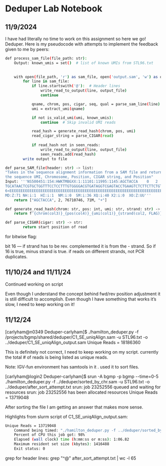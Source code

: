 # Deduper Lab Notebook

## 11/9/2024

I have had literally no time to work on this assignment so here we go! Deduper. Here is my pseudocode with attempts to implement the feedback given to me by peers:

```bash
def process_sam_file(file_path: str):
    Output: known_umis = set()  # list of known UMIs from STL96.txt
    
    
    with open(file_path, 'r') as sam_file, open('output.sam', 'w') as output_file:
        for line in sam_file:
            if line.startswith('@'):  # Header lines
                write_read_to_output(line, output_file)
                continue

            qname, chrom, pos, cigar, seq, qual = parse_sam_line(line)
            umi = extract_umi(qname)

            if not is_valid_umi(umi, known_umis):
                continue  # Skip invalid UMI reads

            read_hash = generate_read_hash(chrom, pos, umi)
            read_cigar_string = parse_CIGAR(read)
            
            if read_hash not in seen_reads:
                write_read_to_output(line, output_file)
                seen_reads.add(read_hash)
		write output to file

def parse_SAM_file(header: str) -> list:
"Takes in the sequence alignment information from a SAM file and returns a list containing 
the sequence UMI, Chromosome, Position, CIGAR string, and Position"
Input: '''NS500451:154:HWKTMBGXX:1:11101:11995:1145:AGCTACCA	0	2	76710746	36	71M	*	0	0	
TGCATAACTCGTGCTGGTTTCCTCCTTTGTGGGGACGTGATAGGTCGAGTACCTGAAGTCTCTTCTTCTGT	
6<EEEEEEEEEEEEEEEEEEEEEEEEEEEEEEEEEEEEEEEEEEEEEEEEEEEEEEEEEEEEEEEEEEEEE	
MD:Z:71	NH:i:1	HI:i:1	NM:i:0	SM:i:36	XQ:i:40	X2:i:0	XO:Z:UU'''
	return ["AGCTACCA", 2, 76710746, 71M, "+"]

def generate_read_hash(chrom: str, pos: int, umi: str, strand: str) -> str:
    return f'{chrom(col3)}_{pos(col4)}_{umi(col1)}_{strand(col2, FLAG)}'

def parse_CIGAR(cigar: str) -> str:
		return start position of read

```

for bitwise flag:

bit 16 — if strand has to be rev. complemented it is from the - strand. So if 16 is true, minus strand is true. if reads on different strands, not PCR duplicates. 

## 11/10/24 and 11/11/24

Continued working on script

Even though I understand the concept behind fwd/rev position adjustment it is still difficult to accomplish. Even though I have something that works it’s slow, I need to keep working on it!

## 11/12/24

[carlyham@n0349 Deduper-carlyham]$ ./hamilton_deduper.py -f /projects/bgmp/shared/deduper/C1_SE_uniqAlign.sam -u STL96.txt -o ../deduper/C1_SE_uniqAlign_output.sam
Unique Reads = 18186360

This is definitely not correct, I need to keep working on my script. currently the total # of reads is being listed as unique reads.

Note: IGV-fun environment has samtools in it . used it to sort files. 

[carlyham@login2 Deduper-carlyham]$ srun -A bgmp -p bgmp --time=0-5 ./hamilton_deduper.py -f ../deduper/sorted_by_chr.sam -u STL96.txt -o ../deduper/after_sort_attempt.txt
srun: job 23252556 queued and waiting for resources
srun: job 23252556 has been allocated resources
Unique Reads = 13719048

After sorting the file I am getting an answer that makes more sense. 

Highlights from slurm script of C1_SE_uniqAlign_output.sam:

```bash
Unique Reads = 13719048
	Command being timed: "./hamilton_deduper.py -f ../deduper/sorted_by_chr.sam -u STL96.txt -o ../deduper/after_sort_attempt.txt"
	Percent of CPU this job got: 98%
	Elapsed (wall clock) time (h:mm:ss or m:ss): 1:06.82
	Maximum resident set size (kbytes): 1416488
	Exit status: 0
```

grep for header lines:  grep "^@" after_sort_attempt.txt | wc -l
65